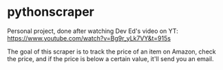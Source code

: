 # pythonscraper
Personal project, done after watching Dev Ed's video on YT: https://www.youtube.com/watch?v=Bg9r_yLk7VY&t=915s  


The goal of this scraper is to track the price of an item on Amazon, check the price, and if the price is below a certain value, it'll send you an email.


